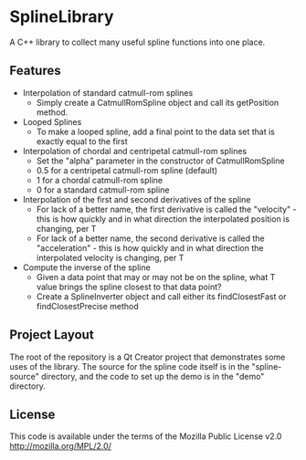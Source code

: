 SplineLibrary
=============
A C++ library to collect many useful spline functions into one place.

Features
-------------
* Interpolation of standard catmull-rom splines
    * Simply create a CatmullRomSpline object and call its getPosition method.
* Looped Splines
    * To make a looped spline, add a final point to the data set that is exactly equal to the first
* Interpolation of chordal and centripetal catmull-rom splines
    * Set the "alpha" parameter in the constructor of CatmullRomSpline
    * 0.5 for a centripetal catmull-rom spline (default)
    * 1 for a chordal catmull-rom spline
    * 0 for a standard catmull-rom spline
* Interpolation of the first and second derivatives of the spline
    * For lack of a better name, the first derivative is called the "velocity" - this is how quickly and in what direction the interpolated position is changing, per T
    * For lack of a better name, the second derivative is called the "acceleration" - this is how quickly and in what direction the interpolated velocity is changing, per T
* Compute the inverse of the spline
    * Given a data point that may or may not be on the spline, what T value brings the spline closest to that data point?
    * Create a SplineInverter object and call either its findClosestFast or findClosestPrecise method

Project Layout
-------------
The root of the repository is a Qt Creator project that demonstrates some uses of the library. The source for the spline code itself is in the "spline-source" directory, and the code to set up the demo is in the "demo" directory.

License
-------------
This code is available under the terms of the Mozilla Public License v2.0 http://mozilla.org/MPL/2.0/

